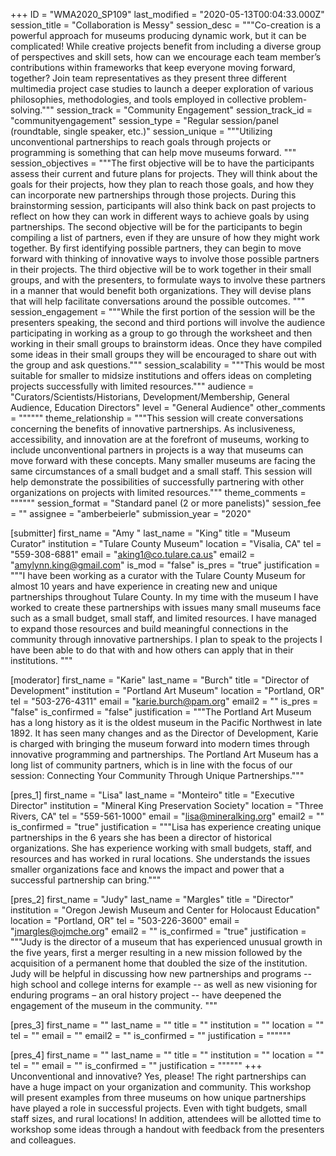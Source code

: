 +++
ID = "WMA2020_SP109"
last_modified = "2020-05-13T00:04:33.000Z"
session_title = "Collaboration is Messy"
session_desc = """Co-creation is a powerful approach for museums producing dynamic work, but it can be complicated! While creative projects benefit from including a diverse group of perspectives and skill sets, how can we encourage each team member’s contributions within frameworks that keep everyone moving forward, together? Join team representatives as they present three different multimedia project case studies to launch a deeper exploration of various philosophies, methodologies, and tools employed in collective problem-solving."""
session_track = "Community Engagement"
session_track_id = "communityengagement"
session_type = "Regular session/panel (roundtable, single speaker, etc.)"
session_unique = """Utilizing unconventional partnerships to reach goals through projects or programming is something that can help move museums forward. """
session_objectives = """The first objective will be to have the participants assess their current and future plans for projects. They will think about the goals for their projects, how they plan to reach those goals, and how they can incorporate new partnerships through those projects. During this brainstorming session, participants will also think back on past projects to reflect on how they can work in different ways to achieve goals by using partnerships.
The second objective will be for the participants to begin compiling a list of partners, even if they are unsure of how they might work together. By first identifying possible partners, they can begin to move forward with thinking of innovative ways to involve those possible partners in their projects.
The third objective will be to work together in their small groups, and with the presenters, to formulate ways to involve these partners in a manner that would benefit both organizations. They will devise plans that will help facilitate conversations around the possible outcomes.
"""
session_engagement = """While the first portion of the session will be the presenters speaking, the second and third portions will involve the audience participating in working as a group to go through the worksheet and then working in their small groups to brainstorm ideas. Once they have compiled some ideas in their small groups they will be encouraged to share out with the group and ask questions."""
session_scalability = """This would be most suitable for smaller to midsize institutions and offers ideas on completing projects successfully with limited resources."""
audience = "Curators/Scientists/Historians, Development/Membership, General Audience, Education Directors"
level = "General Audience"
other_comments = """"""
theme_relationship = """This session will create conversations concerning the benefits of innovative partnerships. As inclusiveness, accessibility, and innovation are at the forefront of museums, working to include unconventional partners in projects is a way that museums can move forward with these concepts. Many smaller museums are facing the same circumstances of a small budget and a small staff. This session will help demonstrate the possibilities of successfully partnering with other organizations on projects with limited resources."""
theme_comments = """"""
session_format = "Standard panel (2 or more panelists)"
session_fee = ""
assignee = "amberbeierle"
submission_year = "2020"

[submitter]
first_name = "Amy "
last_name = "King"
title = "Museum Curator"
institution = "Tulare County Museum"
location = "Visalia, CA"
tel = "559-308-6881"
email = "aking1@co.tulare.ca.us"
email2 = "amylynn.king@gmail.com"
is_mod = "false"
is_pres = "true"
justification = """I have been working as a curator with the Tulare County Museum for almost 10 years and have experience in creating new and unique partnerships throughout Tulare County. In my time with the museum I have worked to create these partnerships with issues many small museums face such as a small budget, small staff, and limited resources. I have managed to expand those resources and build meaningful connections in the community through innovative partnerships. I plan to speak to the projects I have been able to do that with and how others can apply that in their institutions. """

[moderator]
first_name = "Karie"
last_name = "Burch"
title = "Director of Development"
institution = "Portland Art Museum"
location = "Portland, OR"
tel = "503-276-4311"
email = "karie.burch@pam.org"
email2 = ""
is_pres = "false"
is_confirmed = "false"
justification = """The Portland Art Museum has a long history as it is the oldest museum in the Pacific Northwest in late 1892. It has seen many changes and as the Director of Development, Karie is charged with bringing the museum forward into modern times through innovative programming and partnerships. The Portland Art Museum has a long list of community partners, which is in line with the focus of our session: Connecting Your Community Through Unique Partnerships."""

[pres_1]
first_name = "Lisa"
last_name = "Monteiro"
title = "Executive Director"
institution = "Mineral King Preservation Society"
location = "Three Rivers, CA"
tel = "559-561-1000"
email = "lisa@mineralking.org"
email2 = ""
is_confirmed = "true"
justification = """Lisa has experience creating unique partnerships in the 6 years she has been a director of historical organizations. She has experience working with small budgets, staff, and resources and has worked in rural locations. She understands the issues smaller organizations face and knows the impact and power that a successful partnership can bring."""

[pres_2]
first_name = "Judy"
last_name = "Margles"
title = "Director"
institution = "Oregon Jewish Museum and Center for Holocaust Education"
location = "Portland, OR"
tel = "503-226-3600"
email = "jmargles@ojmche.org"
email2 = ""
is_confirmed = "true"
justification = """Judy is the director of a museum that has experienced unusual growth in the five years, first a merger resulting in a new mission followed by the acquisition of a permanent home that doubled the size of the institution. Judy will be helpful in discussing how new partnerships and programs  -- high school and college interns for example -- as well as new visioning for enduring programs – an oral history project --  have deepened the engagement of the museum in the community.   """

[pres_3]
first_name = ""
last_name = ""
title = ""
institution = ""
location = ""
tel = ""
email = ""
email2 = ""
is_confirmed = ""
justification = """"""

[pres_4]
first_name = ""
last_name = ""
title = ""
institution = ""
location = ""
tel = ""
email = ""
is_confirmed = ""
justification = """"""
+++
Unconventional and innovative? Yes, please! The right partnerships can have a huge impact on your organization and community. This workshop will present examples from three museums on how unique partnerships have played a role in successful projects. Even with tight budgets, small staff sizes, and rural locations! In addition, attendees will be allotted time to workshop some ideas through a handout with feedback from the presenters and colleagues. 